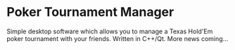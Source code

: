 Poker Tournament Manager
========

Simple desktop software which allows you to manage a Texas Hold'Em poker tournament with your friends. Written in C++/Qt.
More news coming...
